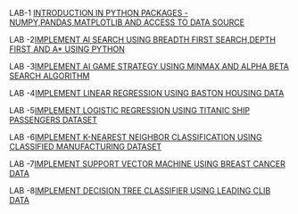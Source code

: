 LAB-1 [INTRODUCTION IN PYTHON PACKAGES - NUMPY,PANDAS,MATPLOTLIB AND ACCESS TO DATA SOURCE](https://github.com/vinuthnachilukuri/AIML-Lab/blob/main/AIML_LAB_01.ipynb)

LAB -2[IMPLEMENT AI SEARCH USING BREADTH FIRST SEARCH,DEPTH FIRST AND A* USING PYTHON](https://github.com/vinuthnachilukuri/AIML-Lab/blob/main/AIML_LAB_02.ipynb)

LAB -3[IMPLEMENT AI GAME STRATEGY USING MINMAX AND ALPHA BETA SEARCH ALGORITHM](https://github.com/vinuthnachilukuri/AIML-Lab/blob/main/AIML_LAB_03.ipynb)

LAB -4[IMPLEMENT LINEAR REGRESSION USING BASTON HOUSING DATA](https://github.com/vinuthnachilukuri/AIML-Lab/blob/main/AIML_LAB_04.ipynb)

LAB -5[IMPLEMENT LOGISTIC REGRESSION USING TITANIC SHIP PASSENGERS DATASET](https://github.com/vinuthnachilukuri/AIML-Lab/blob/main/AIML_LAB_05.ipynb)

LAB -6[IMPLEMENT K-NEAREST NEIGHBOR CLASSIFICATION USING CLASSIFIED MANUFACTURING DATASET](https://github.com/vinuthnachilukuri/AIML-Lab/blob/main/AIML_LAB_06.ipynb)

LAB -7[IMPLEMENT SUPPORT VECTOR MACHINE USING BREAST CANCER DATA]()

LAB -8[IMPLEMENT DECISION TREE CLASSIFIER USING LEADING CLIB DATA]()
